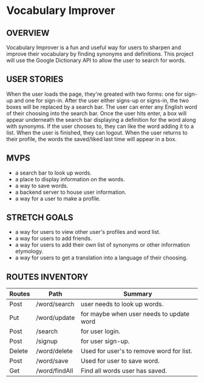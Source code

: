 # Vocabulary Improver


## OVERVIEW

Vocabulary Improver is a fun and useful way for users to sharpen and improve their vocabulary by finding synonyms and definitions.
This project will use the Google Dictionary API to allow the user to search for words.

## USER STORIES

When the user loads the page, they're greated with two forms: one for sign-up and one for sign-in.
After the user either signs-up or signs-in, the two boxes will be replaced by a search bar.
The user can enter any English word of their choosing into the search bar.
Once the user hits enter, a box will appear underneath the search bar displaying a definition for the word along with synonyms.
If the user chooses to, they can like the word adding it to a list.
When the user is finished, they can logout.
When the user returns to their profile, the words the saved/liked last time will appear in a box.

## MVPS
* a search bar to look up words.
* a place to display information on the words.
* a way to save words.
* a backend server to house user information.
* a way for a user to make a profile.

## STRETCH GOALS
* a way for users to view other user's profiles and word list.
* a way for users to add friends.
* a way for users to add their own list of synonyms or other information etymology.
* a way for users to get a translation into a language of their choosing.

## ROUTES INVENTORY

| Routes     | Path                     | Summary                                 |           
| -----------|--------------------------|-----------------------------------------|                          
| Post       | /word/search             | user needs to look up words.            |
| Put        | /word/update             | for maybe when user needs to update word|
| Post       | /search                  | for user login.                         |
| Post       | /signup                  | for user sign-up.                       |  
| Delete     | /word/delete             | Used for user's to remove word for list.|
| Post       | /word/save               | Used for user to save word.             |
| Get        | /word/findAll            | Find all words user has saved.          |
